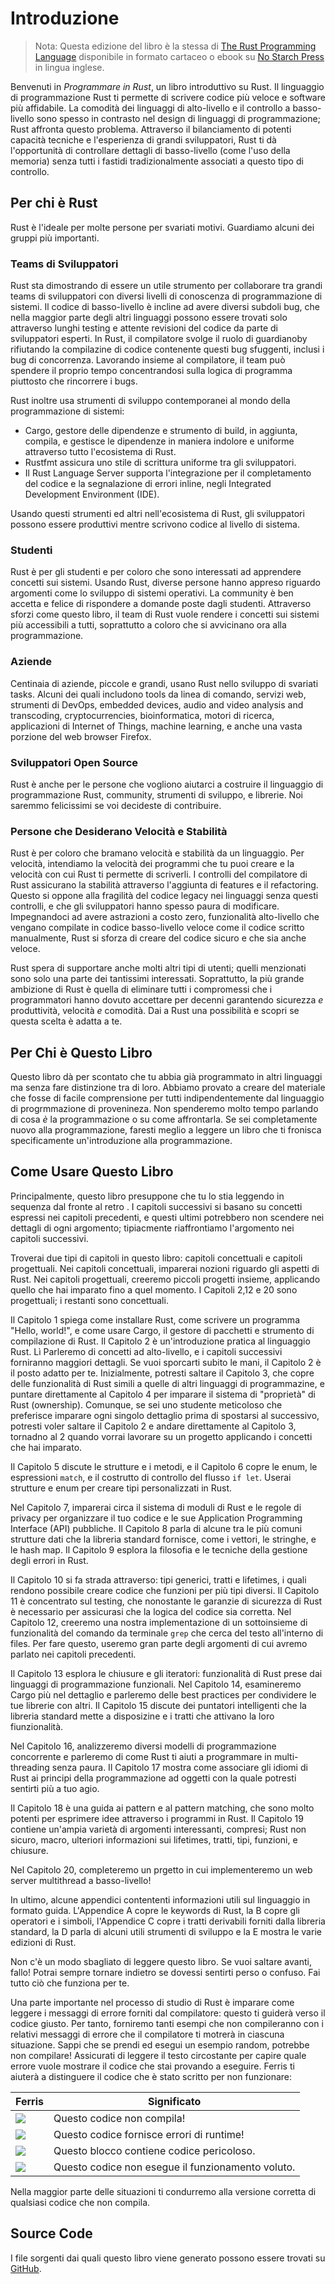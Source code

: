 # Introduzione

> Nota: Questa edizione del libro è la stessa di [The Rust Programming
> Language][nsprust] disponibile in formato cartaceo o ebook su [No Starch
> Press][nsp] in lingua inglese.

[nsprust]: https://nostarch.com/rust
[nsp]: https://nostarch.com/

Benvenuti in *Programmare in Rust*, un libro introduttivo su Rust.
Il linguaggio di programmazione Rust ti permette di scrivere 
codice più veloce e software più affidabile.
La comodità dei linguaggi di alto-livello e il controllo a basso-livello sono spesso in contrasto
nel design di linguaggi di programmazione; Rust affronta questo problema. Attraverso il bilanciamento
di potenti capacità tecniche e l'esperienza di grandi sviluppatori, Rust ti dà l'opportunità
di controllare dettagli di basso-livello (come l'uso della memoria) senza tutti i fastidi
tradizionalmente associati a questo tipo di controllo.

## Per chi è Rust

Rust è l'ideale per molte persone per svariati motivi. Guardiamo alcuni
dei gruppi più importanti.

### Teams di Sviluppatori

Rust sta dimostrando di essere un utile strumento per collaborare tra grandi teams
di sviluppatori con diversi livelli di conoscenza di programmazione di sistemi. Il codice 
di basso-livello è incline ad avere diversi subdoli bug, che nella maggior parte degli
altri linguaggi possono essere trovati solo attraverso lunghi testing e attente revisioni del codice 
da parte di sviluppatori esperti. In Rust, il compilatore svolge il ruolo di guardianoby rifiutando la
compilazine di codice contenente questi bug sfuggenti, inclusi i bug di concorrenza. Lavorando
insieme al compilatore, il team può spendere il proprio tempo concentrandosi sulla logica di
programma piuttosto che rincorrere i bugs.

Rust inoltre usa strumenti di sviluppo contemporanei al mondo della programmazione di sistemi:

* Cargo, gestore delle dipendenze e strumento di build, in aggiunta,
  compila, e gestisce le dipendenze in maniera indolore e uniforme attraverso tutto
  l'ecosistema di Rust.
* Rustfmt assicura uno stile di scrittura uniforme tra gli sviluppatori.
* Il Rust Language Server supporta l'integrazione per il completamento del codice
  e la segnalazione di errori inline, negli Integrated Development Environment (IDE).

Usando questi strumenti ed altri nell'ecosistema di Rust, gli sviluppatori
possono essere produttivi mentre scrivono codice al livello di sistema.

### Studenti

Rust è per gli studenti e per coloro che sono interessati ad apprendere concetti 
sui sistemi. Usando Rust, diverse persone hanno appreso riguardo argomenti come lo
sviluppo di sistemi operativi. La community è ben accetta e felice di rispondere a domande
poste dagli studenti. Attraverso sforzi come questo libro, il team di Rust vuole
rendere i concetti sui sistemi più accessibili a tutti, soprattutto a coloro
che si avvicinano ora alla programmazione.

### Aziende

Centinaia di aziende, piccole e grandi, usano Rust nello sviluppo di svariati
tasks. Alcuni dei quali includono tools da linea di comando, servizi web, strumenti di DevOps,
embedded devices, audio and video analysis and transcoding, cryptocurrencies,
bioinformatica, motori di ricerca, applicazioni di Internet of Things, machine
learning, e anche una vasta porzione del web browser Firefox.

### Sviluppatori Open Source

Rust è anche per le persone che vogliono aiutarci a costruire il linguaggio di programmazione Rust,
community, strumenti di sviluppo, e librerie. Noi saremmo felicissimi se voi decideste di contribuire.

### Persone che Desiderano Velocità e Stabilità

Rust è per coloro che bramano velocità e stabilità da un linguaggio. Per velocità,
intendiamo la velocità dei programmi che tu puoi creare e la velocità con cui
Rust ti permette di scriverli. I controlli del compilatore di Rust assicurano la stabilità
attraverso l'aggiunta di features e il refactoring. Questo si oppone alla fragilità del
codice legacy nei linguaggi senza questi controlli, e che gli sviluppatori hanno spesso 
paura di modificare. Impegnandoci ad avere astrazioni a costo zero, funzionalità alto-livello
che vengano compilate in codice basso-livello veloce come il codice scritto manualmente, Rust
si sforza di creare del codice sicuro e che sia anche veloce.

Rust spera di supportare anche molti altri tipi di utenti; quelli menzionati
sono solo una parte dei tantissimi interessati. Soprattutto, la più grande 
ambizione di Rust è quella di eliminare tutti i compromessi che i programmatori hanno dovuto
accettare per decenni garantendo sicurezza *e* produttività, velocità *e* comodità. Dai
a Rust una possibilità e scopri se questa scelta è adatta a te.

## Per Chi è Questo Libro

Questo libro dà per scontato che tu abbia già programmato in altri linguaggi ma
senza fare distinzione tra di loro. Abbiamo provato a creare del materiale che fosse
di facile comprensione per tutti indipendentemente dal linguaggio di progrmmazione di provenineza. 
Non spenderemo molto tempo parlando di cosa *è* la programmazione o su come affrontarla. 
Se sei completamente nuovo alla programmazione, faresti meglio a leggere
un libro che ti fronisca specificamente un'introduzione alla programmazione.

## Come Usare Questo Libro

Principalmente, questo libro presuppone che tu lo stia leggendo in sequenza dal fronte
al retro . I capitoli successivi si basano su concetti espressi nei capitoli precedenti,
e questi ultimi potrebbero non scendere nei dettagli di ogni argomento; tipiacmente riaffrontiamo
l'argomento nei capitoli successivi.

Troverai due tipi di capitoli in questo libro: capitoli concettuali e
capitoli progettuali. Nei capitoli concettuali, imparerai nozioni riguardo gli aspetti di Rust.
Nei capitoli progettuali, creeremo piccoli progetti insieme, applicando quello che hai imparato
fino a quel momento. I Capitoli 2,12 e 20 sono progettuali; i restanti sono concettuali.

Il Capitolo 1 spiega come installare Rust, come scrivere un programma "Hello, world!",
e come usare Cargo, il gestore di pacchetti e strumento di compilazione di Rust. Il Capitolo 2
è un'introduzione pratica al linguaggio Rust. Lì Parleremo di concetti ad alto-livello,
e i capitoli successivi forniranno maggiori dettagli. Se vuoi sporcarti subito
le mani, il Capitolo 2 è il posto adatto per te. Inizialmente, potresti
saltare il Capitolo 3, che copre delle funzionalità di Rust simili
a quelle di altri linguaggi di programmazine, e puntare direttamente al Capitolo 4
per imparare il sistema di "proprietà" di Rust (ownership). Comunque, se sei uno studente
meticoloso che preferisce imparare ogni singolo dettaglio prima di spostarsi al successivo,
potresti voler saltare il Capitolo 2 e andare direttamente al Capitolo 3, tornadno al 2 quando
vorrai lavorare su un progetto applicando i concetti che hai imparato.

Il Capitolo 5 discute le strutture e i metodi, e il Capitolo 6 copre le enum, le espressioni
`match`, e il costrutto di controllo del flusso `if let`. Userai strutture e
enum per creare tipi personalizzati in Rust.

Nel Capitolo 7, imparerai circa il sistema di moduli di Rust e le regole di privacy
per organizzare il tuo codice e le sue Application Programming Interface
(API) pubbliche. Il Capitolo 8 parla di alcune tra le più comuni strutture dati
che la libreria standard fornisce, come i vettori, le stringhe, e le hash map. Il Capitolo 9
esplora la filosofia e le tecniche della gestione degli errori in Rust.

Il Capitolo 10 si fa strada attraverso: tipi generici, tratti e lifetimes, i quali rendono possibile
creare codice che funzioni per più tipi diversi. Il Capitolo 11 è concentrato sul testing,
che nonostante le garanzie di sicurezza di Rust è necessario per assicurasi che
la logica del codice sia corretta. Nel Capitolo 12, creeremo una nostra implementazione di un 
sottoinsieme di funzionalità del comando da terminale `grep` che cerca del testo
all'interno di files. Per fare questo, useremo gran parte degli argomenti di cui avremo parlato nei
capitoli precedenti.

Il Capitolo 13 esplora le chiusure e gli iteratori: funzionalità di Rust prese dai
linguaggi di programmazione funzionali. Nel Capitolo 14, esamineremo Cargo più nel dettaglio
e parleremo delle best practices per condividere le tue librerie con altri.
Il Capitolo 15 discute dei puntatori intelligenti che la libreria standard mette a disposizine
e i tratti che attivano la loro fiunzionalità.

Nel Capitolo 16, analizzeremo diversi modelli di programmazione concorrente
e parleremo di come Rust ti aiuti a programmare in multi-threading senza paura.
Il Capitolo 17 mostra come associare gli idiomi di Rust ai principi della
programmazione ad oggetti con la quale potresti sentirti più a tuo agio.

Il Capitolo 18 è una guida ai pattern e al pattern matching, che sono molto potenti
per esprimere idee attraverso i programmi in Rust. Il Capitolo 19 contiene 
un'ampia varietà di argomenti interessanti, compresi; Rust non sicuro, macro,
ulteriori informazioni sui lifetimes, tratti, tipi, funzioni, e chiusure.

Nel Capitolo 20, completeremo un prgetto in cui implementeremo un web server
multithread a basso-livello!

In ultimo, alcune appendici contententi informazioni utili sul linguaggio in
formato guida. L'Appendice A copre le keywords di Rust, la B copre gli operatori e i simboli, 
l'Appendice C copre i tratti derivabili forniti dalla libreria standard,
la D parla di alcuni utili strumenti di sviluppo e la E mostra le varie edizioni di Rust.

Non c'è un modo sbagliato di leggere questo libro. Se vuoi saltare avanti, fallo!
Potrai sempre tornare indietro se dovessi sentirti perso o confuso.
Fai tutto ciò che funziona per te.

<span id="ferris"></span>

Una parte importante nel processo di studio di Rust è imparare come leggere
i messaggi di errore forniti dal compilatore: questo ti guiderà verso il codice giusto.
Per tanto, forniremo tanti esempi che non compileranno con i relativi messaggi di errore
che il compilatore ti motrerà in ciascuna situazione. Sappi che se prendi 
ed esegui un esempio random, potrebbe non compilare! Assicurati di leggere
il testo circostante per capire quale errore vuole mostrare il codice che
stai provando a eseguire. Ferris ti aiuterà a distinguere il codice che è stato scritto per non funzionare:

| Ferris                                                                 | Significato                                      |
|------------------------------------------------------------------------|--------------------------------------------------|
| <img src="img/ferris/does_not_compile.svg" class="ferris-explain"/>    | Questo codice non compila!                       |
| <img src="img/ferris/panics.svg" class="ferris-explain"/>              | Questo codice fornisce errori di runtime!        |
| <img src="img/ferris/unsafe.svg" class="ferris-explain"/>              | Questo blocco contiene codice pericoloso.        |
| <img src="img/ferris/not_desired_behavior.svg" class="ferris-explain"/>| Questo codice non esegue il funzionamento voluto.|

Nella maggior parte delle situazioni ti condurremo alla versione corretta di qualsiasi codice
che non compila.

## Source Code

I file sorgenti dai quali questo libro viene generato possono essere trovati su
[GitHub][book].

[book]: https://github.com/rust-lang/book/tree/master/src
